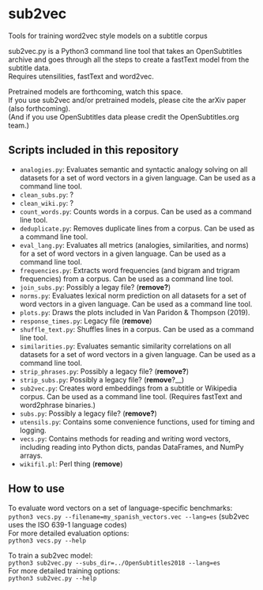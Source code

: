 # sub2vec
Tools for training word2vec style models on a subtitle corpus

sub2vec.py is a Python3 command line tool that takes an OpenSubtitles archive and goes through all the steps to create a fastText model from the subtitle data.  
Requires utensilities, fastText and word2vec.  

Pretrained models are forthcoming, watch this space.  
If you use sub2vec and/or pretrained models, please cite the arXiv paper (also forthcoming).  
(And if you use OpenSubtitles data please credit the OpenSubtitles.org team.)

## Scripts included in this repository
- `analogies.py`: Evaluates semantic and syntactic analogy solving on all datasets for a set of word vectors in a given language. Can be used as a command line tool.
- `clean_subs.py`: ?
- `clean_wiki.py`: ?
- `count_words.py`: Counts words in a corpus. Can be used as a command line tool.
- `deduplicate.py`: Removes duplicate lines from a corpus. Can be used as a command line tool.
- `eval_lang.py`: Evaluates all metrics (analogies, similarities, and norms) for a set of word vectors in a given language. Can be used as a command line tool.
- `frequencies.py`: Extracts word frequencies (and bigram and trigram frequencies) from a corpus. Can be used as a command line tool.
- `join_subs.py`: Possibly a legay file? (__remove?__)
- `norms.py`: Evaluates lexical norm prediction on all datasets for a set of word vectors in a given language. Can be used as a command line tool.
- `plots.py`: Draws the plots included in Van Paridon & Thompson (2019).
- `response_times.py`: Legacy file (__remove__)
- `shuffle_text.py`: Shuffles lines in a corpus. Can be used as a command line tool.
- `similarities.py`: Evaluates semantic similarity correlations on all datasets for a set of word vectors in a given language. Can be used as a command line tool.
- `strip_phrases.py`: Possibly a legacy file? (__remove?__)
- `strip_subs.py`: Possibly a legacy file? (__remove__?__)
- `sub2vec.py`: Creates word embeddings from a subtitle or Wikipedia corpus. Can be used as a command line tool. (Requires fastText and word2phrase binaries.)
- `subs.py`: Possibly a legacy file? (__remove?__)
- `utensils.py`: Contains some convenience functions, used for timing and logging.
- `vecs.py`: Contains methods for reading and writing word vectors, including reading into Python dicts, pandas DataFrames, and NumPy arrays.
- `wikifil.pl`: Perl thing (__remove__)

## How to use
To evaluate word vectors on a set of language-specific benchmarks:  
`python3 vecs.py --filename=my_spanish_vectors.vec --lang=es` (sub2vec uses the ISO 639-1 language codes)  
For more detailed evaluation options:  
`python3 vecs.py --help`

To train a sub2vec model:  
`python3 sub2vec.py --subs_dir=../OpenSubtitles2018 --lang=es`  
For more detailed training options:  
`python3 sub2vec.py --help`
